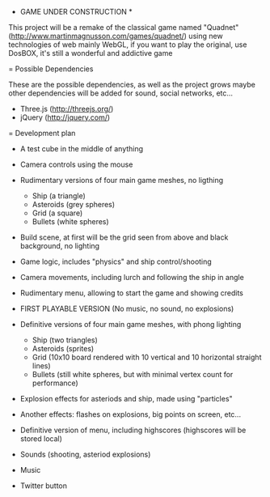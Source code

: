 * GAME UNDER CONSTRUCTION *

This project will be a remake of the classical game named "Quadnet" (http://www.martinmagnusson.com/games/quadnet/) using new technologies of web mainly WebGL, if you want to play the original, use DosBOX, it's still a wonderful and addictive game

= Possible Dependencies

These are the possible dependencies, as well as the project grows maybe other dependencies will be added for sound, social networks, etc...

* Three.js (http://threejs.org/) 
* jQuery (http://jquery.com/)

= Development plan

* A test cube in the middle of anything
* Camera controls using the mouse
* Rudimentary versions of four main game meshes, no ligthing
  - Ship (a triangle)
  - Asteroids (grey spheres)
  - Grid (a square)
  - Bullets (white spheres)
* Build scene, at first will be the grid seen from above and black background, no lighting
* Game logic, includes "physics" and ship control/shooting
* Camera movements, including lurch and following the ship in angle
* Rudimentary menu, allowing to start the game and showing credits

* FIRST PLAYABLE VERSION (No music, no sound, no explosions)

* Definitive versions of four main game meshes, with phong lighting
  - Ship (two triangles)
  - Asteroids (sprites)
  - Grid (10x10 board rendered with 10 vertical and 10 horizontal straight lines)
  - Bullets (still white spheres, but with minimal vertex count for performance)
* Explosion effects for asteriods and ship, made using "particles"
* Another effects: flashes on explosions, big points on screen, etc...
* Definitive version of menu, including highscores (highscores will be stored local)
* Sounds (shooting, asteriod explosions)
* Music
* Twitter button
